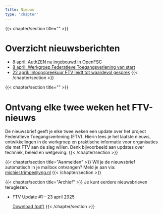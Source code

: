 ```yaml
---
Title: Nieuws
type: 'chapter'
---
```

{{< chapter/section title="" >}}
# Overzicht nieuwsberichten

- [8 april: AuthZEN nu ingebouwd in OpenFSC](20250408authzeninopenfsc)
- [8 april: Werkgroep Federatieve Toegangsverlening van start](20250408werkgroepvanstart)
- [22 april: Inloopspreekuur FTV leidt tot waardevol gesprek](20250422inloopspreekuur)
{{< /chapter/section >}}

{{< chapter/section title="" >}}
# Ontvang elke twee weken het FTV-nieuws

De nieuwsbrief geeft je elke twee weken een update over het project Federatieve Toegangsverlening (FTV). Hierin lees je het laatste nieuws, ontwikkelingen in de werkgroep en praktische informatie voor organisaties die met FTV aan de slag willen. Denk bijvoorbeeld aan updates over techniek, beleid en wetgeving.
{{< /chapter/section >}}

{{< chapter/section title="Aanmelden" >}}
Wil je de nieuwsbrief automatisch in je mailbox ontvangen? Meld je aan via:
michiel.trimpe@vng.nl
{{< /chapter/section >}}

{{< chapter/section title="Archief" >}}
Je kunt eerdere nieuwsbrieven teruglezen.

- FTV Update #1 – 23 april 2025

  [Download (pdf)](/ftv/documents/ftv-update-1.pdf)
{{< /chapter/section >}}
